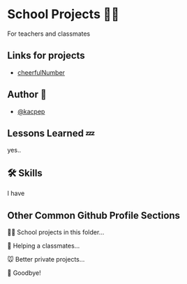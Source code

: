 # School Projects 🏫🎒

For teachers and classmates

## Links for projects

 - [cheerfulNumber](https://kacpep.github.io/school/cheerfulNumber/)

## Author 🤔

- [@kacpep](https://www.github.com/kacpep)


## Lessons Learned 💤

yes..

## 🛠 Skills
I have


## Other Common Github Profile Sections
👩‍💻 School projects in this folder...

🧠 Helping a classmates...

🐭 Better private projects...

👋 Goodbye!



